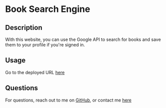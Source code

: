 # Book Search Engine

## Description

With this website, you can use the Google API to search for books and save them to your profile if you're signed in.

## Usage

Go to the deployed URL [here](https://book-searchhh-e437b5d6d01f.herokuapp.com/)

## Questions

For questions, reach out to me on [GitHub](https://github.com/hansonsteven26), or contact me [here](mailto:smhanson21@gmail.com)
